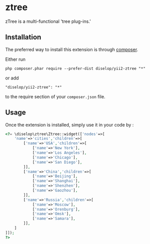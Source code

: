 ztree
=====
zTree is a multi-functional 'tree plug-ins.'

Installation
------------

The preferred way to install this extension is through [composer](http://getcomposer.org/download/).

Either run

```
php composer.phar require --prefer-dist diselop/yii2-ztree "*"
```

or add

```
"diselop/yii2-ztree": "*"
```

to the require section of your `composer.json` file.


Usage
-----

Once the extension is installed, simply use it in your code by  :

```php
<?= \diselop\ztree\Ztree::widget(['nodes'=>[
    'name'=>'cities','children'=>[
        ['name'=>'USA','children'=>[
            ['name'=>'New York'],
            ['name'=>'Los Angeles'],
            ['name'=>'Chicago'],
            ['name'=>'San Diego'],
        ]],
        ['name'=>'China','children'=>[
            ['name'=>'Beijing'],
            ['name'=>'Shanghai'],
            ['name'=>'Shenzhen'],
            ['name'=>'Gaozhou'],
        ]],
        ['name'=>'Russia','children'=>[
            ['name'=>'Moscow'],
            ['name'=>'Orenburg'],
            ['name'=>'Omsk'],
            ['name'=>'Samara'],
        ]],
    ]
]]);
?>
